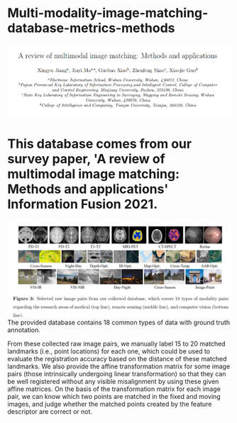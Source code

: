 # Multi-modality-image-matching-database-metrics-methods 
![Error show](https://github.com/StaRainJ/Multi-modality-image-matching-database-metrics-methods/blob/master/Multimodal_Image_Matching_Datasets/AouthroList.png)
# This database comes from our survey paper, 'A review of multimodal image matching: Methods and applications' Information Fusion 2021.  
![Error show](https://github.com/StaRainJ/Multi-modality-image-matching-database-metrics-methods/blob/master/Multimodal_Image_Matching_Datasets/OverviewImagePairs.png)
The provided database  contains 18 common types of data with ground truth annotation.

  From these collected raw image pairs, we manually label 15 to 20 matched landmarks (i.e., point locations) for each one, which could be used to evaluate the registration accuracy based on the distance of these matched landmarks. We also provide the affine transformation matrix for some image pairs (those intrinsically undergoing linear transformation) so that they can be well registered without any visible misalignment by using these given affine matrices. On the basis of the transformation matrix for each image pair, we can know which two points are matched in the fixed and moving images, and judge whether the matched points created by the feature descriptor are correct or not.
